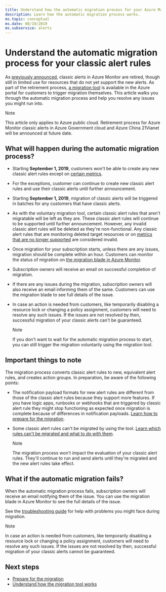 ```yaml
---
title: Understand how the automatic migration process for your Azure Monitor classic alerts works
description: Learn how the automatic migration process works.
ms.topic: conceptual
ms.date: 08/19/2019
ms.subservice: alerts
---
```

# Understand the automatic migration process for your classic alert rules

As [previously announced](monitoring-classic-retirement.md), classic alerts in Azure Monitor are retired, though still in limited use for resources that do not yet support the new alerts. As part of the retirement process, [a migration tool](alerts-using-migration-tool.md) is available in the Azure portal for customers to trigger migration themselves.
This article walks you through the automatic migration process and help you resolve any issues you might run into.

  > [!NOTE]
  > This article only applies to Azure public cloud. Retirement process for Azure Monitor classic alerts in Azure Government cloud and Azure China 21Vianet will be announced at future date.

## What will happen during the automatic migration process?

- Starting **September 1, 2019**, customers won't be able to create any new classic alert rules except on [certain metrics](alerts-understand-migration.md#manually-migrating-classic-alerts-to-newer-alerts).
- For the exceptions, customer can continue to create new classic alert rules and use their classic alerts until further announcement.
- Starting **September 1, 2019**, migration of classic alerts will be triggered in batches for any customers that have classic alerts.
- As with the voluntary migration tool, certain classic alert rules that aren't migratable will be left as they are. These classic alert rules will continue to be supported until further announcement. However, any invalid classic alert rules will be deleted as they're non-functional.
Any classic alert rules that are monitoring deleted target resources or on [metrics that are no longer supported](alerts-understand-migration.md#classic-alert-rules-on-deprecated-metrics) are considered invalid.
- Once migration for your subscription starts, unless there are any issues, migration should be complete within an hour. Customers can monitor the status of migration on [the migration blade in Azure Monitor](https://portal.azure.com/#blade/Microsoft_Azure_Monitoring/MigrationBladeViewModel).
- Subscription owners will receive an email on successful completion of migration.
- If there are any issues during the migration, subscription owners will also receive an email informing them of the same. Customers can use the migration blade to see full details of the issue.
- In case an action is needed from customers, like temporarily disabling a resource lock or changing a policy assignment, customers will need to resolve any such issues. If the issues are not resolved by then, successful migration of your classic alerts can't be guaranteed.

    > [!NOTE]
    > If you don't want to wait for the automatic migration process to start, you can still trigger the migration voluntarily using the migration tool.

## Important things to note

The migration process converts classic alert rules to new, equivalent alert rules, and creates action groups. In preparation, be aware of the following points:

- The notification payload formats for new alert rules are different from those of the classic alert rules because they support more features. If you have logic apps, runbooks or webhooks that are triggered by classic alert rule they might stop functioning as expected once migration is complete because of differences in notification payloads. [Learn how to prepare for the migration](alerts-prepare-migration.md).

- Some classic alert rules can't be migrated by using the tool. [Learn which rules can't be migrated and what to do with them](alerts-understand-migration.md#manually-migrating-classic-alerts-to-newer-alerts).

    > [!NOTE]
    > The migration process won't impact the evaluation of your classic alert rules. They'll continue to run and send alerts until they're migrated and the new alert rules take effect.

## What if the automatic migration fails?

When the automatic migration process fails, subscription owners will receive an email notifying them of the issue. You can use the migration blade in Azure Monitor to see the full details of the issue.

See the [troubleshooting guide](alerts-understand-migration.md#common-problems-and-remedies) for help with problems you might face during migration.

  > [!NOTE]
  > In case an action is needed from customers, like temporarily disabling a resource lock or changing a policy assignment, customers will need to resolve any such issues. If the issues are not resolved by then, successful migration of your classic alerts cannot be guaranteed.

## Next steps

- [Prepare for the migration](alerts-prepare-migration.md)
- [Understand how the migration tool works](alerts-understand-migration.md)
